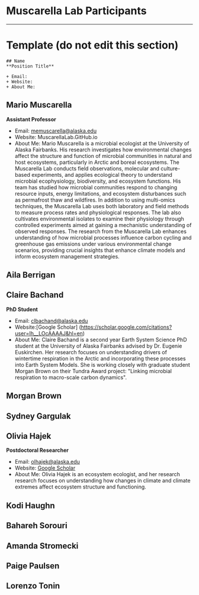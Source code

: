 # Muscarella Lab Participants
---

# Template (do not edit this section)
```
## Name 
**Position Title**

+ Email:
+ Website:
+ About Me:
```

## Mario Muscarella 
**Assistant Professor**

+ Email: [memuscarella@alaska.edu](mailto:memuscarella@alaska.edu?subject=Interested%20in%20your%20research)
+ Website: MuscarellaLab.GitHub.io
+ About Me: Mario Muscarella is a microbial ecologist at the University of Alaska Fairbanks. His research investigates how environmental changes affect the structure and function of microbial communities in natural and host ecosystems, particularly in Arctic and boreal ecosystems. The Muscarella Lab conducts field observations, molecular and culture-based experiments, and applies ecological theory to understand microbial ecophysiology, biodiversity, and ecosystem functions. His team has studied how microbial communities respond to changing resource inputs, energy limitations, and ecosystem disturbances such as permafrost thaw and wildfires. In addition to using multi-omics techniques, the Muscarella Lab uses both laboratory and field methods to measure process rates and physiological responses. The lab also cultivates environmental isolates to examine their physiology through controlled experiments aimed at gaining a mechanistic understanding of observed responses. The research from the Muscarella Lab enhances understanding of how microbial processes influence carbon cycling and greenhouse gas emissions under various environmental change scenarios, providing crucial insights that enhance climate models and inform ecosystem management strategies.

## Aila Berrigan


## Claire Bachand
**PhD Student**

+ Email: clbachand@alaska.edu
+ Website:[Google Scholar] (https://scholar.google.com/citations?user=Ih__LOcAAAAJ&hl=en)
+ About Me: Claire Bachand is a second year Earth System Science PhD student at the University of Alaska Fairbanks advised by Dr. Eugenie Euskirchen. Her research focuses on understanding drivers of wintertime respiration in the Arctic and incorporating these processes into Earth System Models. She is working closely with graduate student Morgan Brown on their Tundra Award project: "Linking microbial respiration to macro-scale carbon dynamics". 

## Morgan Brown


## Sydney Gargulak


## Olivia Hajek
**Postdoctoral Researcher**

+ Email: [olhajek@alaska.edu](mailto:olhajek@alaska.edu?subject=Interested%20in%20your%20research)
+ Website: [Google Scholar](https://scholar.google.com/citations?user=C67-0E0AAAAJ&hl=en)
+ About Me: Olivia Hajek is an ecosystem ecologist, and her research research focuses on understanding how changes in climate and climate extremes affect ecosystem structure and functioning.

## Kodi Haughn


## Bahareh Sorouri 


## Amanda Stromecki 


## Paige Paulsen


## Lorenzo Tonin

